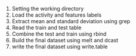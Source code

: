 1. Setting the working directory
2. Load the activity and features labels
3. Extract mean and standard deviation using grep
4. Read the train and test table
5. Combine the test and train using rbind
6. Build the final dataset using melt and dcast
7. write the final dataset using write.table
